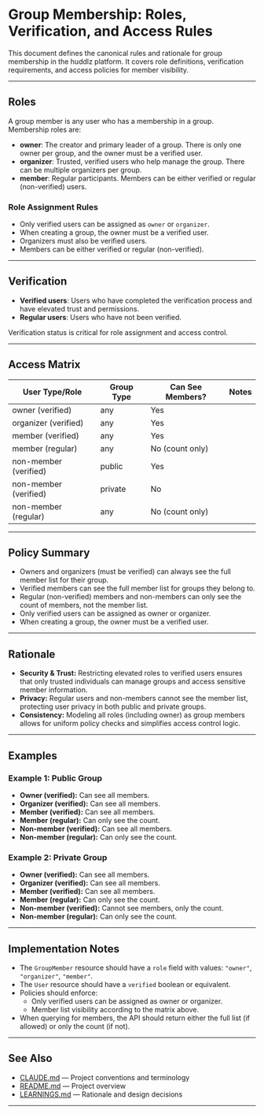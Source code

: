 # Group Membership: Roles, Verification, and Access Rules

This document defines the canonical rules and rationale for group membership in the huddlz platform. It covers role definitions, verification requirements, and access policies for member visibility.

---

## Roles

A group member is any user who has a membership in a group. Membership roles are:

- **owner**: The creator and primary leader of a group. There is only one owner per group, and the owner must be a verified user.
- **organizer**: Trusted, verified users who help manage the group. There can be multiple organizers per group.
- **member**: Regular participants. Members can be either verified or regular (non-verified) users.

### Role Assignment Rules

- Only verified users can be assigned as `owner` or `organizer`.
- When creating a group, the owner must be a verified user.
- Organizers must also be verified users.
- Members can be either verified or regular (non-verified).

---

## Verification

- **Verified users**: Users who have completed the verification process and have elevated trust and permissions.
- **Regular users**: Users who have not been verified.

Verification status is critical for role assignment and access control.

---

## Access Matrix

| User Type/Role         | Group Type | Can See Members? | Notes                  |
|------------------------|------------|------------------|------------------------|
| owner (verified)       | any        | Yes              |                        |
| organizer (verified)   | any        | Yes              |                        |
| member (verified)      | any        | Yes              |                        |
| member (regular)       | any        | No (count only)  |                        |
| non-member (verified)  | public     | Yes              |                        |
| non-member (verified)  | private    | No               |                        |
| non-member (regular)   | any        | No (count only)  |                        |

---

## Policy Summary

- Owners and organizers (must be verified) can always see the full member list for their group.
- Verified members can see the full member list for groups they belong to.
- Regular (non-verified) members and non-members can only see the count of members, not the member list.
- Only verified users can be assigned as owner or organizer.
- When creating a group, the owner must be a verified user.

---

## Rationale

- **Security & Trust:** Restricting elevated roles to verified users ensures that only trusted individuals can manage groups and access sensitive member information.
- **Privacy:** Regular users and non-members cannot see the member list, protecting user privacy in both public and private groups.
- **Consistency:** Modeling all roles (including owner) as group members allows for uniform policy checks and simplifies access control logic.

---

## Examples

### Example 1: Public Group

- **Owner (verified):** Can see all members.
- **Organizer (verified):** Can see all members.
- **Member (verified):** Can see all members.
- **Member (regular):** Can only see the count.
- **Non-member (verified):** Can see all members.
- **Non-member (regular):** Can only see the count.

### Example 2: Private Group

- **Owner (verified):** Can see all members.
- **Organizer (verified):** Can see all members.
- **Member (verified):** Can see all members.
- **Member (regular):** Can only see the count.
- **Non-member (verified):** Cannot see members, only the count.
- **Non-member (regular):** Can only see the count.

---

## Implementation Notes

- The `GroupMember` resource should have a `role` field with values: `"owner"`, `"organizer"`, `"member"`.
- The `User` resource should have a `verified` boolean or equivalent.
- Policies should enforce:
  - Only verified users can be assigned as owner or organizer.
  - Member list visibility according to the matrix above.
- When querying for members, the API should return either the full list (if allowed) or only the count (if not).

---

## See Also

- [CLAUDE.md](../CLAUDE.md) — Project conventions and terminology
- [README.md](../README.md) — Project overview
- [LEARNINGS.md](../LEARNINGS.md) — Rationale and design decisions

---